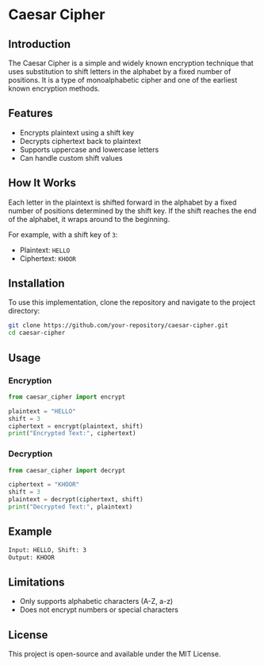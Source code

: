 # Caesar Cipher

## Introduction
The Caesar Cipher is a simple and widely known encryption technique that uses substitution to shift letters in the alphabet by a fixed number of positions. It is a type of monoalphabetic cipher and one of the earliest known encryption methods.

## Features
- Encrypts plaintext using a shift key
- Decrypts ciphertext back to plaintext
- Supports uppercase and lowercase letters
- Can handle custom shift values

## How It Works
Each letter in the plaintext is shifted forward in the alphabet by a fixed number of positions determined by the shift key. If the shift reaches the end of the alphabet, it wraps around to the beginning.

For example, with a shift key of `3`:
- Plaintext: `HELLO`
- Ciphertext: `KHOOR`

## Installation
To use this implementation, clone the repository and navigate to the project directory:
```sh
git clone https://github.com/your-repository/caesar-cipher.git
cd caesar-cipher
```

## Usage
### Encryption
```python
from caesar_cipher import encrypt

plaintext = "HELLO"
shift = 3
ciphertext = encrypt(plaintext, shift)
print("Encrypted Text:", ciphertext)
```

### Decryption
```python
from caesar_cipher import decrypt

ciphertext = "KHOOR"
shift = 3
plaintext = decrypt(ciphertext, shift)
print("Decrypted Text:", plaintext)
```

## Example
```sh
Input: HELLO, Shift: 3
Output: KHOOR
```

## Limitations
- Only supports alphabetic characters (A-Z, a-z)
- Does not encrypt numbers or special characters

## License
This project is open-source and available under the MIT License.

